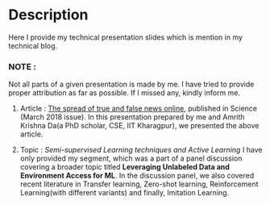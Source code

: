 # Description
Here I provide my technical presentation slides which is mention in my technical blog.

### NOTE : 
Not all parts of a given presentation is made by me. I have tried to provide proper attribution as far as possible. If I missed any, kindly inform me.

1. Article : [The spread of true and false news online](http://science.sciencemag.org/content/359/6380/1146), published in Science (March 2018 issue). In this presentation prepared by me and Amrith Krishna Da(a PhD scholar, CSE, IIT Kharagpur), we presented the above article.

2. Topic : *Semi-supervised Learning techniques and Active Learning*
I have only provided my segment, which was a part of a panel discussion covering a broader topic titled **Leveraging Unlabeled Data and Environment Access for ML**. In the discussion panel, we also covered recent literature in Transfer learning, Zero-shot learning, Reinforcement Learning(with different variants) and finally, Imitation Learning.

